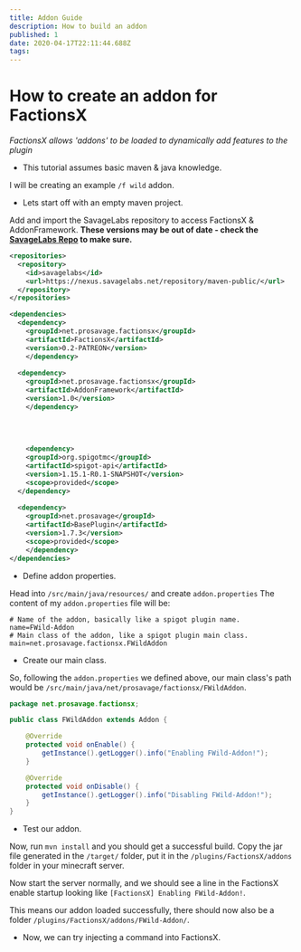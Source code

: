 ```yaml
---
title: Addon Guide
description: How to build an addon
published: 1
date: 2020-04-17T22:11:44.688Z
tags: 
---
```


# How to create an addon for FactionsX
*FactionsX allows 'addons' to be loaded to dynamically add features to the plugin*

* This tutorial assumes basic maven & java knowledge.

I will be creating an example `/f wild` addon.

* Lets start off with an empty maven project.

Add and import the SavageLabs repository to access FactionsX & AddonFramework.
**These versions may be out of date - check the [SavageLabs Repo](https://nexus.savagelabs.net/#browse/browse:maven-releases:net%2Fprosavage%2Ffactionsx) to make sure.**
```xml
<repositories>
  <repository>
    <id>savagelabs</id>
    <url>https://nexus.savagelabs.net/repository/maven-public/</url>
  </repository>
</repositories>

<dependencies>
  <dependency>
    <groupId>net.prosavage.factionsx</groupId>
    <artifactId>FactionsX</artifactId>
    <version>0.2-PATREON</version>
	</dependency>
  
  <dependency>
    <groupId>net.prosavage.factionsx</groupId>
    <artifactId>AddonFramework</artifactId>
    <version>1.0</version>
	</dependency>
  
  
  
  
	<dependency>
    <groupId>org.spigotmc</groupId>
    <artifactId>spigot-api</artifactId>
    <version>1.15.1-R0.1-SNAPSHOT</version>
    <scope>provided</scope>
  </dependency>
  
  <dependency>
    <groupId>net.prosavage</groupId>
    <artifactId>BasePlugin</artifactId>
    <version>1.7.3</version>
    <scope>provided</scope>
	</dependency>
</dependencies>
```

* Define addon properties.

Head into `/src/main/java/resources/` and create `addon.properties`
The content of my `addon.properties` file will be:
```properties
# Name of the addon, basically like a spigot plugin name.
name=FWild-Addon
# Main class of the addon, like a spigot plugin main class.
main=net.prosavage.factionsx.FWildAddon
```

* Create our main class.

So, following the `addon.properties` we defined above, our main class's path would be `/src/main/java/net/prosavage/factionsx/FWildAddon`.
```java
package net.prosavage.factionsx;

public class FWildAddon extends Addon {

    @Override
    protected void onEnable() {
        getInstance().getLogger().info("Enabling FWild-Addon!");
    }

    @Override
    protected void onDisable() {
        getInstance().getLogger().info("Disabling FWild-Addon!");
    }
}
```

* Test our addon.

Now, run `mvn install` and you should get a successful build. 
Copy the jar file generated in the `/target/` folder, put it in the `/plugins/FactionsX/addons` folder in your minecraft server.

Now start the server normally, and we should see a line in the FactionsX enable startup looking like `[FactionsX] Enabling FWild-Addon!`.

This means our addon loaded successfully, there should now also be a folder `/plugins/FactionsX/addons/FWild-Addon/`.

* Now, we can try injecting a command into FactionsX.


